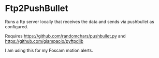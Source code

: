 # Ftp2PushBullet

Runs a ftp server locally that receives the data and sends via pushbullet as configured.

Requires https://github.com/randomchars/pushbullet.py and https://github.com/giampaolo/pyftpdlib

I am using this for my Foscam motion alerts.
